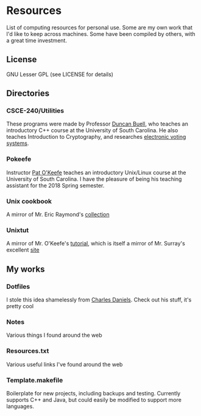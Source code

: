 # Resources

List of computing resources for personal use.
Some are my own work that I'd like to keep across machines.
Some have been compiled by others, with a great time investment.

## License
GNU Lesser GPL (see LICENSE for details)

## Directories
### CSCE-240/Utilities
These programs were made by Professor
[Duncan Buell](https://cse.sc.edu/duncanbuell), who
teaches an introductory C++ course at the University of
South Carolina. He also teaches Introduction to Cryptography,
and researches [electronic voting systems](http://www.cse.sc.edu/~buell/Public_Data/evoting.html).

### Pokeefe
Instructor [Pat O'Keefe](https://cse.sc.edu/~pokeefe/unix-linux/)
teaches an introductory Unix/Linux course at the University of
South Carolina. I have the pleasure of being his teaching assistant
for the 2018 Spring semester.

### Unix cookbook
A mirror of Mr. Eric Raymond's [collection](http://www.catb.org/~esr/cookbook/)

### Unixtut
A mirror of Mr. O'Keefe's 
[tutorial](https://cse.sc.edu/~pokeefe/tutorials/unixtut/),
which is itself a mirror of Mr. Surray's excellent 
[site](http://www.ee.surrey.ac.uk/Teaching/Unix/)

## My works

### Dotfiles
I stole this idea shamelessly from
[Charles Daniels](https://github.com/charlesdaniels/dotfiles).
Check out his stuff, it's pretty cool

### Notes
Various things I found around the web

### Resources.txt
Various useful links I've found around the web

### Template.makefile
Boilerplate for new projects, including backups and testing.
Currently supports C++ and Java, but could easily be modified
to support more languages.
